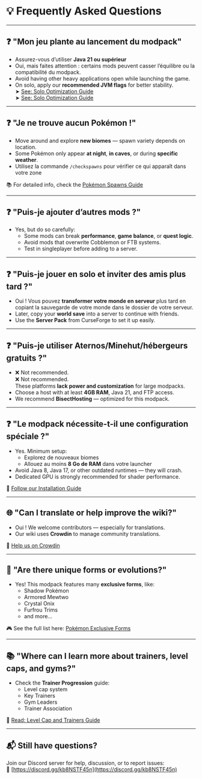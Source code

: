 # 💡 Frequently Asked Questions

---

## ❓ "Mon jeu plante au lancement du modpack"

- Assurez-vous d’utiliser **Java 21 ou supérieur**
- Oui, mais faites attention : certains mods peuvent casser l’équilibre ou la compatibilité du modpack.
- Avoid having other heavy applications open while launching the game.
- On solo, apply our **recommended JVM flags** for better stability.\
  ➤ [See: Solo Optimization Guide](../settings/optimize-solo-performance.md)\
  ➤ [See: Solo Optimization Guide](../settings/optimize-solo-performance.md)

---

## ❓ "Je ne trouve aucun Pokémon !"

- Move around and explore **new biomes** — spawn variety depends on location.
- Some Pokémon only appear **at night**, **in caves**, or during **specific weather**.
- Utilisez la commande `/checkspawns` pour vérifier ce qui apparaît dans votre zone

📚 For detailed info, check the [Pokémon Spawns Guide](../pokemon-and-spawns.md)

---

## ❓ "Puis-je ajouter d’autres mods ?"

- Yes, but do so carefully:
  - Some mods can break **performance**, **game balance**, or **quest logic**.
  - Avoid mods that overwrite Cobblemon or FTB systems.
  - Test in singleplayer before adding to a server.

---

## ❓ "Puis-je jouer en solo et inviter des amis plus tard ?"

- Oui ! Vous pouvez **transformer votre monde en serveur** plus tard en copiant la sauvegarde de votre monde dans le dossier de votre serveur.
- Later, copy your **world save** into a server to continue with friends.
- Use the **Server Pack** from CurseForge to set it up easily.

---

## ❓ "Puis-je utiliser Aternos/Minehut/hébergeurs gratuits ?"

- ❌ Not recommended.\
  ❌ Not recommended.\
  These platforms **lack power and customization** for large modpacks.
- Choose a host with at least **4GB RAM**, Java 21, and FTP access.
- We recommend **BisectHosting** — optimized for this modpack.

---

## ❓ "Le modpack nécessite-t-il une configuration spéciale ?"

- Yes. Minimum setup:
  - Explorez de nouveaux biomes
  - Allouez au moins **8 Go de RAM** dans votre launcher
- Avoid Java 8, Java 17, or other outdated runtimes — they will crash.
- Dedicated GPU is strongly recommended for shader performance.

📌 [Follow our Installation Guide](../installation.md)

---

## 🌐 "Can I translate or help improve the wiki?"

- Oui ! We welcome contributors — especially for translations.
- Our wiki uses **Crowdin** to manage community translations.

🔗 [Help us on Crowdin](https://crowdin.com/project/cobblemon-realms-wiki)

---

## 🧩 "Are there unique forms or evolutions?"

- Yes! This modpack features many **exclusive forms**, like:
  - Shadow Pokémon
  - Armored Mewtwo
  - Crystal Onix
  - Furfrou Trims
  - and more...

🎮 See the full list here: [Pokémon Exclusive Forms](../pokemons-exclusives/mewtwo-exclusive-forms.md)

---

## 📚 "Where can I learn more about trainers, level caps, and gyms?"

- Check the **Trainer Progression** guide:
  - Level cap system
  - Key Trainers
  - Gym Leaders
  - Trainer Association

📘 [Read: Level Cap and Trainers Guide](../pokemons-guides/levelcap-and-trainers.md)

---

## 📬 Still have questions?

Join our Discord server for help, discussion, or to report issues:\
🔗 [https://discord.gg/kb8NSTF45n](https://discord.gg/kb8NSTF45n)
